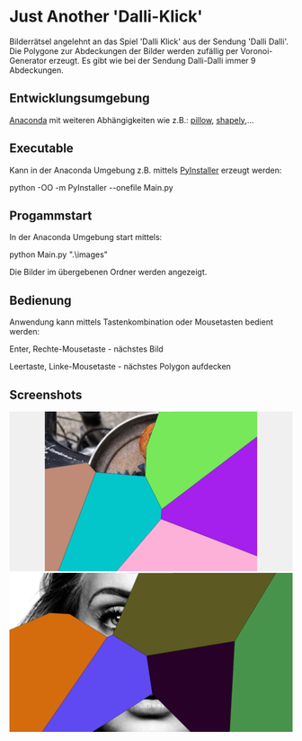 # Just Another 'Dalli-Klick'
Bilderrätsel angelehnt an das Spiel 'Dalli Klick' aus der Sendung 'Dalli Dalli'. Die Polygone zur Abdeckungen der Bilder werden zufällig per Voronoi-Generator erzeugt. Es gibt wie bei der Sendung Dalli-Dalli immer 9 Abdeckungen. 

## Entwicklungsumgebung

[Anaconda](https://www.anaconda.com/products/individual)
mit weiteren Abhängigkeiten wie z.B.:
[pillow](https://anaconda.org/conda-forge/pillow),
[shapely](https://anaconda.org/conda-forge/shapely),...

## Executable

Kann in der Anaconda Umgebung z.B. mittels [PyInstaller](https://github.com/pyinstaller/pyinstaller) erzeugt werden:

python -OO -m PyInstaller --onefile Main.py

## Progammstart

In der Anaconda Umgebung start mittels:

python Main.py ".\images"

Die Bilder im übergebenen Ordner werden angezeigt. 

## Bedienung
Anwendung kann mittels Tastenkombination oder Mousetasten bedient werden:

Enter, Rechte-Mousetaste    - nächstes Bild

Leertaste, Linke-Mousetaste - nächstes Polygon aufdecken

## Screenshots

![Bild teilweise aufgedeckt](./screenshot.png "Screenshot")
![Bild teilweise aufgedeckt](./screenshot2.png "Screenshot2")
